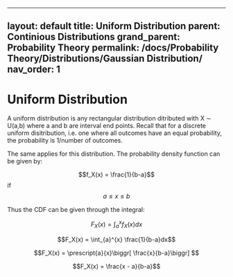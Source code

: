   ---
layout: default
title: Uniform Distribution
parent: Continious Distributions
grand_parent: Probability Theory
permalink: /docs/Probability Theory/Distributions/Gaussian Distribution/
nav_order: 1
---
# Uniform Distribution
A uniform distribution is any rectangular distribution ditributed with X $\sim$ U(a,b) where a and b are interval end points. Recall that for a discrete uniform disitribution, i.e. one where all outcomes have an equal probability, the probability is 1/number of outcomes.

The same applies for this distribution. The probability density function can be given by:

$$f_X(x) = \frac{1}{b-a}$$ if $$a \leq x \leq b$$

Thus the CDF can be given through the integral:

$$F_X(x) = \int_{a}^{x} f_X(x)dx$$

$$F_X(x) = \int_{a}^{x} \frac{1}{b-a}dx$$

$$F_X(x) = \prescript{a}{x}\biggr[ \frac{x}{b-a}\biggr] $$

$$F_X(x) = \frac{x - a}{b-a}$$
